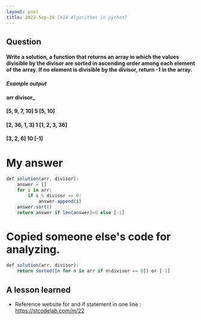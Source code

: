 ```yaml
---
layout: post
title: 2022-Sep-26 [#14 Algorithms in python]
---
```

## Question
#### Write a solution, a function that returns an array in which the values ​​divisible by the divisor are sorted in ascending order among each element of the array. If no element is divisible by the divisor, return -1 in the array.

#### _Example output_          <br>
#### arr  divisor_             <br>
#### [5, 9, 7, 10]	5	[5, 10]<br>
#### [2, 36, 1, 3]	1	[1, 2, 3, 36]<br>
#### [3, 2, 6]	    10	[-1]          <br>

# My answer
```javascript
def solution(arr, divisor):
    answer = []
    for i in arr:
        if i % divisor == 0:
            answer.append(i)   
    answer.sort()
    return answer if len(answer)>0 else [-1]
```

# Copied someone else's code for analyzing.
```javascript
def solution(arr, divisor):
    return sorted([n for n in arr if n%divisor == 0]) or [-1]
```



## A lesson learned
- Reference website for and if statement in one line : https://stcodelab.com/m/22 